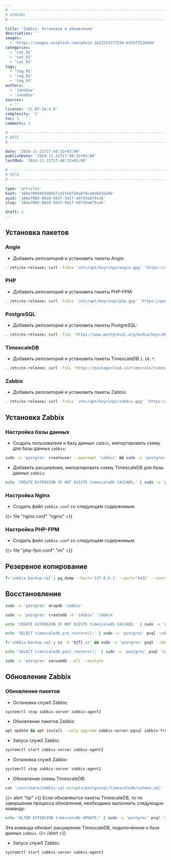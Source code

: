 ```yaml
---
# -------------------------------------------------------------------------------------------------------------------- #
# GENERAL
# -------------------------------------------------------------------------------------------------------------------- #

title: 'Zabbix: Установка и обновление'
description: ''
images:
  - 'https://images.unsplash.com/photo-1622533277534-e2b5f311bb60'
categories:
  - 'cat_01'
  - 'cat_02'
  - 'cat_03'
tags:
  - 'tag_01'
  - 'tag_02'
  - 'tag_03'
authors:
  - 'JohnDoe'
  - 'JaneDoe'
sources:
  - ''
license: 'CC-BY-SA-4.0'
complexity: '1'
toc: 1
comments: 1

# -------------------------------------------------------------------------------------------------------------------- #
# DATE
# -------------------------------------------------------------------------------------------------------------------- #

date: '2024-11-21T17:48:32+03:00'
publishDate: '2024-11-21T17:48:32+03:00'
lastMod: '2024-11-21T17:48:32+03:00'

# -------------------------------------------------------------------------------------------------------------------- #
# META
# -------------------------------------------------------------------------------------------------------------------- #

type: 'articles'
hash: '160a7005882dd037cd1fe0739a879ce6dbd15a0b'
uuid: '160a7005-882d-5037-9d1f-e0739a879ce6'
slug: '160a7005-882d-5037-9d1f-e0739a879ce6'

draft: 1
---
```




<!--more-->

## Установка пакетов

### Angie

- Добавить репозиторий и установить пакеты Angie:

```bash
. /etc/os-release; curl -fsSLo '/etc/apt/keyrings/angie.gpg' 'https://angie.software/keys/angie-signing.gpg' && echo "deb [signed-by=/etc/apt/keyrings/angie.gpg] https://download.angie.software/angie/${ID}/${VERSION_ID} ${VERSION_CODENAME} main" | tee '/etc/apt/sources.list.d/angie.list' && apt update && apt install --yes angie angie-module-brotli
```

### PHP

- Добавить репозиторий и установить пакеты PHP-FPM:

```bash
. /etc/os-release; curl -fsSLo '/etc/apt/keyrings/php.gpg' 'https://packages.sury.org/php/apt.gpg' && echo "deb [signed-by=/etc/apt/keyrings/php.gpg] https://packages.sury.org/php ${VERSION_CODENAME} main" | tee '/etc/apt/sources.list.d/php.list' && apt update && apt install --yes php8.3-fpm php8.3-bcmath php8.3-bz2 php8.3-cli php8.3-curl php8.3-gd php8.3-gmp php8.3-imagick php8.3-imap php8.3-intl php8.3-ldap php8.3-mbstring php8.3-memcached php8.3-mysql php8.3-odbc php8.3-opcache php8.3-pgsql php8.3-redis php8.3-uploadprogress php8.3-xml php8.3-zip php8.3-zstd
```

### PostgreSQL

- Добавить репозиторий и установить пакеты PostgreSQL:

```bash
. /etc/os-release; curl -fsSL 'https://www.postgresql.org/media/keys/ACCC4CF8.asc' | gpg --dearmor -o '/etc/apt/keyrings/pgsql.gpg' && echo "deb [signed-by=/etc/apt/keyrings/pgsql.gpg] https://apt.postgresql.org/pub/repos/apt ${VERSION_CODENAME}-pgdg main" | tee '/etc/apt/sources.list.d/pgsql.list' && apt update && apt install --yes postgresql-16
```

### TimescaleDB

- Добавить репозиторий и установить пакеты TimescaleDB `2.18.*`:

```bash
. /etc/os-release; curl -fsSL 'https://packagecloud.io/timescale/timescaledb/gpgkey' | gpg --dearmor -o '/etc/apt/keyrings/timescaledb.gpg' && echo "deb [signed-by=/etc/apt/keyrings/timescaledb.gpg] https://packagecloud.io/timescale/timescaledb/debian/ ${VERSION_CODENAME} main" | tee '/etc/apt/sources.list.d/timescaledb.list' && apt update && apt install --yes timescaledb-2-postgresql-16='2.18.*' timescaledb-2-loader-postgresql-16='2.18.*' timescaledb-tools
```

### Zabbix

- Добавить репозиторий и установить пакеты Zabbix:

```bash
. /etc/os-release; curl -fsSLo '/etc/apt/keyrings/zabbix.gpg' 'https://uaik.github.io/config/zabbix/zabbix.gpg' && echo "deb [signed-by=/etc/apt/keyrings/zabbix.gpg] https://repo.zabbix.com/zabbix/7.0/debian ${VERSION_CODENAME} main" | tee '/etc/apt/sources.list.d/zabbix.list' && apt update && apt install --yes zabbix-server-pgsql zabbix-frontend-php zabbix-sql-scripts zabbix-agent2
```

## Установка Zabbix

### Настройка базы данных

- Создать пользователя и базу данных `zabbix`, импортировать схему для базы данных `zabbix`:

```bash
sudo -u 'postgres' createuser --pwprompt 'zabbix' && sudo -u 'postgres' createdb -O 'zabbix' 'zabbix' && zcat '/usr/share/zabbix-sql-scripts/postgresql/server.sql.gz' | sudo -u 'zabbix' psql 'zabbix'
```

- Добавить расширение, импортировать схему TimescaleDB для базы данных `zabbix`:

```bash
echo 'CREATE EXTENSION IF NOT EXISTS timescaledb CASCADE;' | sudo -u 'postgres' psql 'zabbix' && cat '/usr/share/zabbix-sql-scripts/postgresql/timescaledb/schema.sql' | sudo -u 'zabbix' psql 'zabbix'
```

### Настройка Nginx

- Создать файл `zabbix.conf` со следующем содержимым:

{{< file "nginx.conf" "nginx" >}}

### Настройка PHP-FPM

- Создать файл `zabbix.conf` со следующем содержимым:

{{< file "php-fpm.conf" "ini" >}}

## Резервное копирование

```bash
f='zabbix.backup.sql'; pg_dump --host='127.0.0.1' --port='5432' --username='zabbix' --password --dbname='zabbix' --file="${f}" && xz "${f}" && rm -f "${f}"
```

## Восстановление

```bash
sudo -u 'postgres' dropdb 'zabbix'
```

```bash
sudo -u 'postgres' createdb -O 'zabbix' 'zabbix'
```

```bash
echo 'CREATE EXTENSION IF NOT EXISTS timescaledb CASCADE;' | sudo -u 'postgres' psql 'zabbix'
```

```bash
echo 'SELECT timescaledb_pre_restore();' | sudo -u 'postgres' psql 'zabbix'
```

```bash
f='zabbix.backup.sql'; xz -d "${f}.xz" && sudo -u 'postgres' psql --dbname 'zabbix' --file="${f}"
```

```bash
echo 'SELECT timescaledb_post_restore();' | sudo -u 'postgres' psql 'zabbix'
```

```bash
sudo -u 'postgres' vacuumdb --all --analyze
```

## Обновление Zabbix

### Обновление пакетов

- Остановка служб Zabbix:

```bash
systemctl stop zabbix-server zabbix-agent2
```

- Обновление пакетов Zabbix:

```bash
apt update && apt install --only-upgrade zabbix-server-pgsql zabbix-frontend-php zabbix-sql-scripts zabbix-agent2
```

- Запуск служб Zabbix:

```bash
systemctl start zabbix-server zabbix-agent2
```

- Остановка служб Zabbix:

```bash
systemctl stop zabbix-server zabbix-agent2
```

- Обновление схемы TimescaleDB:

```bash
cat '/usr/share/zabbix-sql-scripts/postgresql/timescaledb/schema.sql' | sudo -u 'zabbix' psql 'zabbix'
```

{{< alert "tip" >}}
Если обновляются пакеты TimescaleDB, то по завершении процесса обновления, необходимо выполнить следующую команду:

```bash
echo "ALTER EXTENSION timescaledb UPDATE;" | sudo -u 'postgres' psql 'zabbix'
```

Эта команда обновит расширение TimescaleDB, подключённое к базе данных `zabbix`.
{{< /alert >}}

- Запуск служб Zabbix:

```bash
systemctl start zabbix-server zabbix-agent2
```
